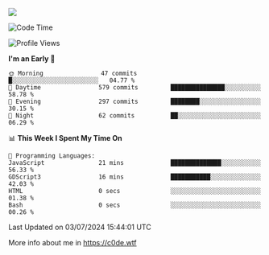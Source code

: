 <a href="https://wakatime.com"><img src="https://wakatime.com/share/@c0dezin/b7f18a7c-ab3a-40b8-8bc7-b1b7bf71f1d6.svg" /></a>

<!--START_SECTION:waka-->
![Code Time](http://img.shields.io/badge/Code%20Time-47%20hrs%2046%20mins-blue)

![Profile Views](http://img.shields.io/badge/Profile%20Views-1-blue)

**I'm an Early 🐤** 

```text
🌞 Morning                47 commits          █░░░░░░░░░░░░░░░░░░░░░░░░   04.77 % 
🌆 Daytime                579 commits         ███████████████░░░░░░░░░░   58.78 % 
🌃 Evening                297 commits         ████████░░░░░░░░░░░░░░░░░   30.15 % 
🌙 Night                  62 commits          ██░░░░░░░░░░░░░░░░░░░░░░░   06.29 % 
```


📊 **This Week I Spent My Time On** 

```text
💬 Programming Languages: 
JavaScript               21 mins             ██████████████░░░░░░░░░░░   56.33 % 
GDScript3                16 mins             ███████████░░░░░░░░░░░░░░   42.03 % 
HTML                     0 secs              ░░░░░░░░░░░░░░░░░░░░░░░░░   01.38 % 
Bash                     0 secs              ░░░░░░░░░░░░░░░░░░░░░░░░░   00.26 % 
```


 Last Updated on 03/07/2024 15:44:01 UTC
<!--END_SECTION:waka-->

More info about me in https://c0de.wtf

